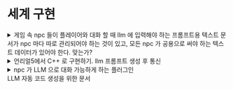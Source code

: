 # 세계 구현

<details>

<summary>게임 속 npc 들이 플레이어와 대화 할 때 llm 에 입력해야 하는 프롬프트용 텍스트 문서가 npc 마다 따로 관리되어야 하는 것이 있고, 모든 npc 가 공용으로 써야 하는 텍스트 데이터가 있어야 한다. 맞는가?</summary>

맞습니다!\
게임 속 NPC들이 LLM과 자연스럽고 세계관에 맞는 대화를 하기 위해서는 **프롬프트에 포함되는 텍스트 데이터**를 잘 분리하고 관리하는 것이 핵심입니다. 일반적으로 다음과 같이 나눌 수 있습니다:

***

#### ✅ 1. **NPC마다 따로 관리되어야 하는 프롬프트 텍스트**

각 NPC의 **개성**과 **역할**, **기억**, **지식 제한**, **세계관 내 위치** 등을 반영해야 합니다.

예:

* 이름, 나이, 직업, 말투, 성격
* 지금까지 플레이어와 나눈 대화 내용 (개별 메모리)
* 자신이 알고 있는 세계관 정보 (지형, 인물 관계 등)
* 자신이 모르는 정보 (예: 왕궁 밖 일은 모름)
* 진행 상황에 따른 상태 변화 (ex. 퀘스트 완료 여부)

```
NPC 이름: 엘라
직업: 숲의 약초상
성격: 조용하고 신중함
배경: 어릴 적 마녀에게 구출되어 약초학을 배움
현재 상황: 플레이어에게 치료약을 팔았음, 최근 숲에 이상한 기운을 느낌
```

***

#### ✅ 2. **모든 NPC가 공용으로 사용하는 프롬프트 텍스트**

모든 NPC가 동일하게 알아야 할 **세계관 정보**나 **기본 룰**, **언어 스타일**, **게임 내 시스템적인 규칙** 같은 것들을 포함합니다.

예:

* 세계관의 기본 설정 (왕국, 종족, 종교, 정치상황)
* 게임 내 시간 흐름, 계절
* 플레이어의 현재 상태 (레벨, 칭호 등)
* LLM이 따라야 할 말투 규칙 (ex. 고어체, 반말/존댓말, 감정 억제 등)

```
세계관 개요:
- 이 게임은 '크라운 월드'라는 대륙을 배경으로 한다.
- 주요 국가: 발데린 왕국, 리사노 공화국
- 현재는 리사노와 발데린의 국경 분쟁이 격화된 상태다.

대화 규칙:
- NPC는 플레이어에게 정중하게 말하되, 직업/성격에 따라 다르게 표현 가능
- 플레이어의 질문에 대해 알고 있는 범위 내에서만 답한다
```

***

#### 📁 폴더 구조 예시

```plaintext
LLM_Prompts/
├─ common/
│  ├─ world_lore.txt
│  ├─ dialogue_rules.txt
│  └─ player_status_template.txt
├─ npc_profiles/
│  ├─ ella_the_herbalist.txt
│  ├─ torak_the_guard.txt
│  └─ mira_the_scholar.txt
```

***

이런 구조로 분리하면 **대규모 게임의 확장성**도 확보되고, **LLM 프롬프트 용량 제한** 내에서 필요한 정보만 잘 선택해서 넣을 수 있어요.

원한다면 템플릿 문서도 같이 만들어 줄게요! &#x20;



좋습니다! 아래에 **NPC 프롬프트 구성용 템플릿 문서**와 **공용 프롬프트 템플릿 문서**를 나누어 만들어 드릴게요.

***

### 📄 1. `npc_profiles/ella_the_herbalist.txt` 예시 템플릿

```plaintext
[NPC 기본 정보]
이름: 엘라 (Ella)
나이: 32세
성별: 여성
종족: 인간
직업: 숲의 약초상

[성격]
조용하고 신중하며, 낯선 사람에게 경계심이 있음. 그러나 동물과 식물에 대해서 이야기할 때는 열정적임.

[말투/화법]
정중하고 차분한 말투. 단어 선택이 신중함. 자연, 약초와 관련된 은유를 자주 사용함.

[배경 이야기]
어릴 적 숲에서 길을 잃었을 때 마녀에게 구출되어 약초학을 배움. 이후 마을로 돌아와 약초 상점을 운영함. 마녀와의 관계는 비밀로 함.

[세계관 내 위치]
- 리버우드 마을 외곽의 작은 오두막에 거주.
- 왕국 전쟁에는 관심이 없지만, 숲에 일어나는 이상현상에 민감함.

[NPC 기억 (대화 히스토리 요약)]
- 플레이어에게 "상처 치료약"을 2회 판매함.
- 플레이어가 "숲의 동굴에 이상한 기운이 난다"고 말했음.
- 플레이어에게 조심하라고 경고함.

[알고 있는 정보]
- 숲의 생물과 식물 종류, 독초 구분법
- 근처 지역의 날씨 변화 및 숲의 이상 징후
- 마을 사람들 중 일부의 개인적 성향

[알 수 없는 정보]
- 왕국의 정치 상황
- 도시 내 사건들
- 플레이어의 과거 행적
```

***

### 📄 2. `common/world_lore.txt` 예시 템플릿

```plaintext
[세계관 기본 설정]
- 대륙 이름: 크라운 월드 (Crown World)
- 주요 세력: 발데린 왕국, 리사노 공화국, 중립지대 '회색 초원'
- 현재 상황: 발데린과 리사노의 국경 분쟁이 격화되고 있음
- 고대 유적과 마법은 일부 존재하나 대부분 잊혀짐
- 마법은 위험한 기술로 인식됨

[세계의 규칙]
- 죽음은 되돌릴 수 없는 것으로 여겨짐 (부활 불가)
- 계절과 시간 흐름은 게임 내 현실과 비슷함
- 말과 행동은 NPC의 기억에 영향을 줄 수 있음

[기본 대화 규칙]
- NPC는 자신이 직접 겪은 일이나 확실히 들은 일만 말할 수 있음
- 모든 NPC는 세계관에서 허용된 말투와 정보만 사용할 수 있음
- 플레이어의 지위, 행동에 따라 말투나 태도가 달라질 수 있음

[중요 키워드 목록]
- "에테르석" = 고대 마법의 원천
- "성검 아르타이르" = 전설의 무기
- "붉은 달의 밤" = 재앙이 일어났던 사건
```

***

### 📄 3. `common/player_status_template.txt` 예시

```plaintext
[플레이어 상태 정보]
이름: ${player_name}
종족: ${player_race}
직업: ${player_class}
현재 레벨: ${player_level}
명성: ${player_reputation}
현재 위치: ${player_location}

[진행 중 퀘스트]
- ${quest_1_title}: 상태 = ${quest_1_status}
- ${quest_2_title}: 상태 = ${quest_2_status}

[플레이어와의 관계]
- 이 NPC는 플레이어에 대해 ${npc_opinion}를 가지고 있음
- 최근 플레이어의 행동으로 인해 감정 변화가 ${emotion_change}
```

***

필요하다면 이 템플릿을 기반으로 자동으로 `.txt` 생성해주는 툴이나 언리얼 엔진에서 불러올 수 있는 구조도 같이 도와줄 수 있어요!\
지금 어느 방향으로 더 이어서 도와드릴까요?

* 🔧 템플릿 자동 생성 스크립트
* 🎮 언리얼 엔진 연동 방법
* 🧠 대화 로그 저장/로드 시스템 설계
* 🗃️ LLM 프롬프트 구성 자동화

원하는 방향 골라줘도 되고, 다 도와줄 수 있어요!

</details>

<details>

<summary>언리얼5에서 C++ 로 구현하기. llm 프롬프트 생성 후 통신</summary>



좋습니다!\
CRPG 스타일 게임에서 \*\*NPC 대사를 LLM API(OpenAI 등)\*\*로 생성하려면 언리얼 엔진에서 다음과 같은 시스템을 구성해야 합니다.

***

### 🎯 목표 요약

* 언리얼 엔진 5에서 NPC 클릭 → 대화 창 열림
* 대화 요청 → LLM API 호출 → 응답 수신
* NPC 개별 프롬프트 + 공용 프롬프트 기반 생성
* 대화 결과 저장 (NPC 별 기억 유지)
* 대화 UI에 결과 출력

***

### 🧩 시스템 구성도 (요약)

```plaintext
[Player] 클릭
   ↓
[NPC Blueprint] → "TalkToNPC"
   ↓
[Prompt Generator (C++)]
   ↓
[HTTP 요청 → LLM API (OpenAI etc)]
   ↓
[LLM 응답 수신 → JSON 파싱]
   ↓
[대화 UI 업데이트]
   ↓
[대화 로그 저장 (JSON or SaveGame)]
```

***

### 🔧 언리얼 엔진 연동 순서

#### ① HTTP 요청 설정

LLM API는 일반적인 **REST API (POST)** 형식이므로 언리얼의 `HTTP Module`로 접근 가능.

**📌 `Build.cs`에 추가:**

```csharp
PublicDependencyModuleNames.AddRange(new string[] { "HTTP", "Json", "JsonUtilities" });
```

**📌 헤더 포함:**

```cpp
#include "HttpModule.h"
#include "Http.h"
#include "Interfaces/IHttpRequest.h"
#include "Interfaces/IHttpResponse.h"
```

***

#### ② LLM 요청 생성 함수

```cpp
void UNPCDialogueComponent::SendPromptToLLM(FString Prompt)
{
    TSharedRef<IHttpRequest, ESPMode::ThreadSafe> Request = FHttpModule::Get().CreateRequest();
    Request->SetURL("https://api.openai.com/v1/chat/completions");
    Request->SetVerb("POST");
    Request->SetHeader("Content-Type", "application/json");
    Request->SetHeader("Authorization", "Bearer YOUR_API_KEY");

    FString Body = R"(
    {
        "model": "gpt-4",
        "messages": [
            {"role": "system", "content": "세계관 설정"},
            {"role": "user", "content": ")" + Prompt + R"("}
        ],
        "temperature": 0.7
    })";

    Request->SetContentAsString(Body);
    Request->OnProcessRequestComplete().BindUObject(this, &UNPCDialogueComponent::OnResponseReceived);
    Request->ProcessRequest();
}
```

***

#### ③ 응답 처리 함수

```cpp
void UNPCDialogueComponent::OnResponseReceived(FHttpRequestPtr Request, FHttpResponsePtr Response, bool bWasSuccessful)
{
    if (bWasSuccessful && Response->GetResponseCode() == 200)
    {
        FString ResponseString = Response->GetContentAsString();
        TSharedPtr<FJsonObject> JsonResponse;
        TSharedRef<TJsonReader<>> Reader = TJsonReaderFactory<>::Create(ResponseString);

        if (FJsonSerializer::Deserialize(Reader, JsonResponse))
        {
            FString Message = JsonResponse->GetArrayField("choices")[0]->AsObject()->GetObjectField("message")->GetStringField("content");
            UE_LOG(LogTemp, Warning, TEXT("LLM 응답: %s"), *Message);

            // 대화 UI에 출력
            OnLLMResponse.Broadcast(Message);
        }
    }
    else
    {
        UE_LOG(LogTemp, Error, TEXT("LLM API 호출 실패"));
    }
}
```

***

#### ④ NPC마다 다른 프롬프트 입력

NPC마다 저장된 `.txt` 또는 `DataAsset`, 혹은 `USTRUCT` 구조체로 프롬프트를 저장해두고 LLM 호출 전 병합합니다.

```cpp
FString FinalPrompt = CommonPrompt + "\n" + NPCProfile + "\n" + PlayerContext;
SendPromptToLLM(FinalPrompt);
```

***

#### ⑤ 대화 내용 저장 및 기억 시스템

* `SaveGame` 객체에 저장
* `TMap<FName, TArray<FDialogueLog>>` 형태로 NPC 별 대화 저장
* 다음 대화 시 이전 로그를 프롬프트에 포함

***

### 🎮 언리얼 블루프린트 연동 예시

* NPC Actor에 `NPCDialogueComponent` 추가
* 블루프린트에서 `SendPromptToLLM` 노드 호출
* `OnLLMResponse` 델리게이트 바인딩 → UI 업데이트

***

### ✨ 확장 팁

| 기능    | 구현 아이디어                                |
| ----- | -------------------------------------- |
| 감정 변화 | 대화 결과에서 감정 키워드 추출 후 `NPCEmotion` 상태 갱신 |
| 지식 제한 | 프롬프트에 `"이 NPC는 왕국 바깥일은 전혀 모른다."` 포함    |
| 성격 반영 | `"이 NPC는 말이 짧고 까칠하다."` 포함              |
| 감정 분석 | LLM에게 `"이 문장에서 플레이어에게 느낀 감정을 추출해줘"` 요청 |

***

필요하다면:

* 📁 `Prompt 구성 자동화 시스템`
* 🧠 `대화 로그를 파일로 저장/불러오는 SaveGame 클래스`
* 📊 `대화 UI 템플릿`

도 바로 만들어 드릴 수 있어요. 어떤 부분부터 코드나 예제 추가해드릴까요?

</details>

<details>

<summary>npc 가 LLM 으로 대화 가능하게 하는 플러그인<br>LLM 자동 코드 생성을 위한 문서</summary>

## LLM Dialogue Plugin 설계 및 명세 문서

이 문서는 Unreal Engine 5 기반 게임에서 NPC 대사 생성을 위해 LLM API(OpenAI GPT 등)를 연동하는 **LLM Dialogue Plugin**의 아키텍처 및 함수 설계 명세입니다. 이 문서를 기반으로 LLM이 자동으로 C++ 코드 및 관련 블루프린트 연동을 생성할 수 있도록 구성되어 있습니다.

***

### 개요

* **플러그인 이름:** `LLMDialoguePlugin`
* **목적:** 게임 내 NPC가 플레이어와 상호작용할 때, LLM API를 통해 대사를 실시간 생성하도록 지원
* **기반 엔진:** Unreal Engine 5
* **주요 언어:** C++

***

### 아키텍처 구성도

```plaintext
[Player] 클릭
   ↓
[NPC Actor] + [LLMDialogueComponent]
   ↓
[Prompt 구성 함수] + [HTTP 요청 처리 함수]
   ↓
[LLM API (ex: GPT-4)]
   ↓
[응답 수신] → [Blueprint Event로 전달]
   ↓
[UI 출력 및 대화 로그 저장]
```

***

### 주요 컴포넌트

#### 1. `ULLMDialogueComponent`

> NPC Actor에 부착 가능한 ActorComponent. LLM 요청과 응답 처리를 담당.

**주요 함수 및 변수**

**`void SendPromptToLLM(const FString& Prompt)`**

* **역할:** 전달된 프롬프트를 LLM API에 POST 방식으로 전송
* **입력:** `Prompt` (대사 생성을 위한 전체 텍스트)
* **출력:** 없음 (결과는 콜백을 통해 전달)

**`void OnResponseReceived(...)`**

* **역할:** HTTP 응답이 완료되었을 때 호출되며, JSON에서 메시지를 추출하여 이벤트로 전달
* **출력:** `FString Message` (LLM 응답 텍스트)

**`FOnLLMResponse OnLLMResponse`**

* **역할:** LLM 응답을 블루프린트에 전달하는 delegate
* **BlueprintAssignable:** UI 연동에 사용

***

### API 요청 사양 (OpenAI GPT 예시)

#### URL

```
https://api.openai.com/v1/chat/completions
```

#### 요청 Body 예시

```json
{
  "model": "gpt-4",
  "messages": [
    {"role": "system", "content": "세계관 설명 및 말투 규칙 등"},
    {"role": "user", "content": "NPC 프롬프트 텍스트"}
  ],
  "temperature": 0.7
}
```

#### 요청 헤더

* `Content-Type: application/json`
* `Authorization: Bearer <YOUR_API_KEY>`

***

### 사용 예 (블루프린트)

1. NPC에 `LLMDialogueComponent` 부착
2. `SendPromptToLLM(PromptString)` 호출
3. `OnLLMResponse` 바인딩 → 텍스트 출력 위젯에 연결

***

### 확장 가능 항목

| 기능                  | 설명                         |
| ------------------- | -------------------------- |
| SaveGame 연동         | NPC별 대화 로그를 저장하여 기억 유지     |
| 다양한 LLM 연동          | Claude, Gemini 등으로 확장 가능   |
| Prompt Template 시스템 | JSON 기반 템플릿 구성 자동화         |
| 프롬프트 큐              | 다수의 NPC 요청을 순차적으로 처리하는 대기열 |
| 감정 분석               | 대사에 포함된 감정 태그 추출 가능        |

***

### 파일 구조 예시

```plaintext
LLMDialoguePlugin/
├─ Source/LLMDialoguePlugin/
│  ├─ Public/
│  │  └─ LLMDialogueComponent.h
│  └─ Private/
│     └─ LLMDialogueComponent.cpp
├─ Resources/
│  └─ Icon128.png
├─ LLMDialoguePlugin.uplugin
```

***

### 향후 발전 방향

* DialogueStateMachine과의 통합
* NPC별 프로필 파일 자동 로딩 (DataTable 또는 JSON)
* 멀티 캐릭터 동시 대화 지원
* 프롬프트 내 세계관 정보 병합 최적화

***

이 문서를 기반으로 LLM은 C++ 코드 생성, 블루프린트 노드 생성, HTTP API 자동화 등을 수행할 수 있습니다.

</details>
